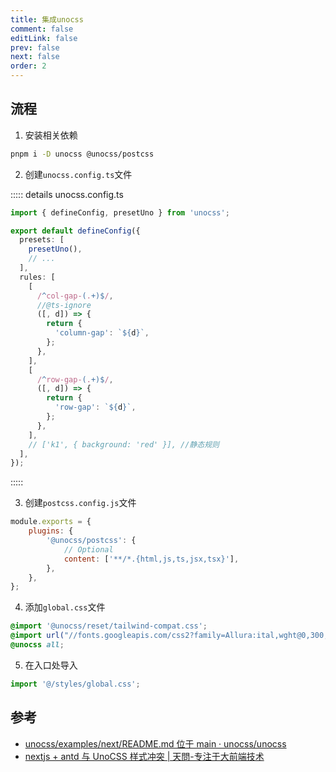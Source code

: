 ```yaml
---
title: 集成unocss
comment: false
editLink: false
prev: false
next: false
order: 2
---
```


## 流程

1. 安装相关依赖

```bash
pnpm i -D unocss @unocss/postcss
```

2. 创建`unocss.config.ts`文件

::::: details unocss.config.ts
```ts
import { defineConfig, presetUno } from 'unocss';

export default defineConfig({
  presets: [
    presetUno(),
    // ...
  ],
  rules: [
    [
      /^col-gap-(.+)$/,
      //@ts-ignore
      ([, d]) => {
        return {
          'column-gap': `${d}`,
        };
      },
    ],
    [
      /^row-gap-(.+)$/,
      ([, d]) => {
        return {
          'row-gap': `${d}`,
        };
      },
    ],
    // ['k1', { background: 'red' }], //静态规则
  ],
});
```
:::::

3. 创建`postcss.config.js`文件

```js
module.exports = {
    plugins: {
        '@unocss/postcss': {
            // Optional
            content: ['**/*.{html,js,ts,jsx,tsx}'],
        },
    },
};
```

4. 添加`global.css`文件

```css
@import '@unocss/reset/tailwind-compat.css';
@import url("//fonts.googleapis.com/css2?family=Allura:ital,wght@0,300;0,400;0,500;0,600;0,700;1,300;1,400;1,500;1,600;1,700&display=swap");
@unocss all;
```

5. 在入口处导入

```js
import '@/styles/global.css';
```

## 参考

* [unocss/examples/next/README.md 位于 main · unocss/unocss](https://github.com/unocss/unocss/blob/main/examples/next/README.md)
* [nextjs + antd 与 UnoCSS 样式冲突 | 天問-专注于大前端技术](https://tiven.cn/p/3b6e2011/)
